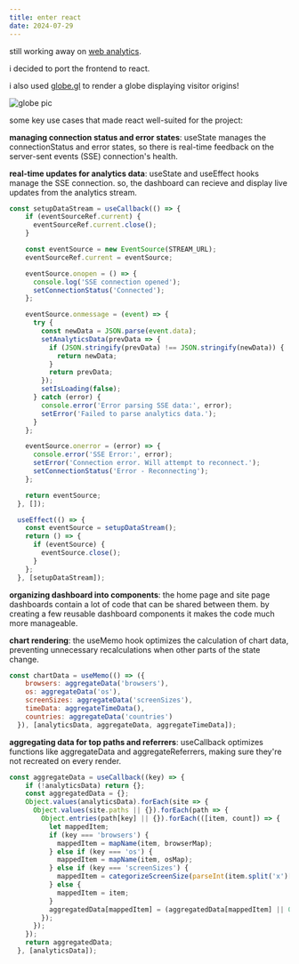 ```yaml
---
title: enter react 
date: 2024-07-29
---
```


still working away on [web analytics](/logs/web-analytics). 

i decided to port the frontend to react.

i also used [globe.gl](https://globe.gl/) to render a globe displaying visitor origins!

![globe pic](/images/globepic.png)

some key use cases that made react well-suited for the project:

**managing connection status and error states**: 
useState manages the connectionStatus and error states, so there is real-time feedback on the server-sent events (SSE) connection's health.

**real-time updates for analytics data**:
useState and useEffect hooks manage the SSE connection. so, the dashboard can recieve and display live updates from the analytics stream.

```javascript
const setupDataStream = useCallback(() => {
    if (eventSourceRef.current) {
      eventSourceRef.current.close();
    }

    const eventSource = new EventSource(STREAM_URL);
    eventSourceRef.current = eventSource;

    eventSource.onopen = () => {
      console.log('SSE connection opened');
      setConnectionStatus('Connected');
    };

    eventSource.onmessage = (event) => {
      try {
        const newData = JSON.parse(event.data);
        setAnalyticsData(prevData => {
          if (JSON.stringify(prevData) !== JSON.stringify(newData)) {
            return newData;
          }
          return prevData;
        });
        setIsLoading(false);
      } catch (error) {
        console.error('Error parsing SSE data:', error);
        setError('Failed to parse analytics data.');
      }
    };

    eventSource.onerror = (error) => {
      console.error('SSE Error:', error);
      setError('Connection error. Will attempt to reconnect.');
      setConnectionStatus('Error - Reconnecting');
    };

    return eventSource;
  }, []);

  useEffect(() => {
    const eventSource = setupDataStream();
    return () => {
      if (eventSource) {
        eventSource.close();
      }
    };
  }, [setupDataStream]);
```

**organizing dashboard into components**:
the home page and site page dashboards contain a lot of code that can be shared between them. by creating a few reusable dashboard components it makes the code much more manageable. 


 **chart rendering**:
the useMemo hook optimizes the calculation of chart data, preventing unnecessary recalculations when other parts of the state change.

```javascript
const chartData = useMemo(() => ({
    browsers: aggregateData('browsers'),
    os: aggregateData('os'),
    screenSizes: aggregateData('screenSizes'),
    timeData: aggregateTimeData(),
    countries: aggregateData('countries')
  }), [analyticsData, aggregateData, aggregateTimeData]);
```

 **aggregating data for top paths and referrers**: 
useCallback optimizes functions like aggregateData and aggregateReferrers, making sure they're not recreated on every render.

```javascript
const aggregateData = useCallback((key) => {
    if (!analyticsData) return {};
    const aggregatedData = {};
    Object.values(analyticsData).forEach(site => {
      Object.values(site.paths || {}).forEach(path => {
        Object.entries(path[key] || {}).forEach(([item, count]) => {
          let mappedItem;
          if (key === 'browsers') {
            mappedItem = mapName(item, browserMap);
          } else if (key === 'os') {
            mappedItem = mapName(item, osMap);
          } else if (key === 'screenSizes') {
            mappedItem = categorizeScreenSize(parseInt(item.split('x')[0]));
          } else {
            mappedItem = item;
          }
          aggregatedData[mappedItem] = (aggregatedData[mappedItem] || 0) + count;
        });
      });
    });
    return aggregatedData;
  }, [analyticsData]);
```



